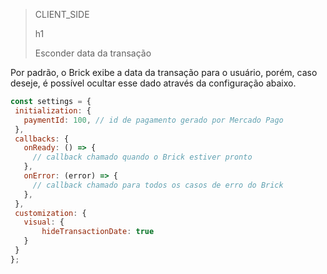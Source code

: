 > CLIENT_SIDE
>
> h1
>
> Esconder data da transação

Por padrão, o Brick exibe a data da transação para o usuário, porém, caso deseje, é possível ocultar esse dado através da configuração abaixo.

```javascript
const settings = {
 initialization: {
   paymentId: 100, // id de pagamento gerado por Mercado Pago
 },
 callbacks: {
   onReady: () => {
     // callback chamado quando o Brick estiver pronto
   },
   onError: (error) => {
     // callback chamado para todos os casos de erro do Brick
   },
 },
 customization: {
   visual: {
       hideTransactionDate: true
   }
 }
};
```